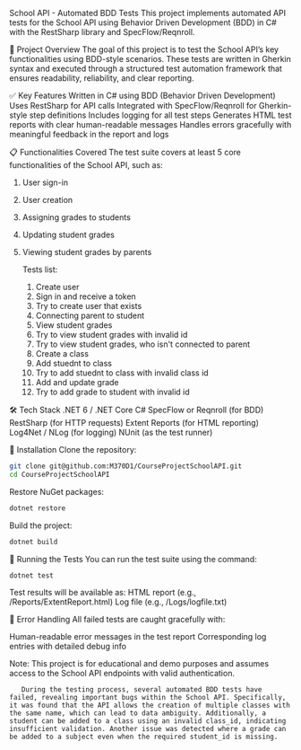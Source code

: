 School API - Automated BDD Tests
This project implements automated API tests for the School API using Behavior Driven Development (BDD) in C# with the RestSharp library and SpecFlow/Reqnroll.

🧪 Project Overview
The goal of this project is to test the School API’s key functionalities using BDD-style scenarios. These tests are written in Gherkin syntax and executed through a structured test automation framework that ensures readability, reliability, and clear reporting.

✅ Key Features
Written in C# using BDD (Behavior Driven Development)
Uses RestSharp for API calls
Integrated with SpecFlow/Reqnroll for Gherkin-style step definitions
Includes logging for all test steps
Generates HTML test reports with clear human-readable messages
Handles errors gracefully with meaningful feedback in the report and logs

📋 Functionalities Covered
The test suite covers at least 5 core functionalities of the School API, such as:

1. User sign-in
2. User creation
3. Assigning grades to students
4. Updating student grades
5. Viewing student grades by parents

   Tests list:
   1. Create user
   2. Sign in and receive a token
   3. Try to create user that exists
   4. Connecting parent to student
   5. View student grades
   6. Try to view student grades with invalid id
   7. Try to view student grades, who isn't connected to parent
   8. Create a class
   9. Add stuednt to class
   10. Try to add stuednt to class with invalid class id
   11. Add and update grade
   12. Try to add grade to student with invalid id

🛠️ Tech Stack
.NET 6 / .NET Core
C#
SpecFlow or Reqnroll (for BDD)
RestSharp (for HTTP requests)
Extent Reports (for HTML reporting)
Log4Net / NLog (for logging)
NUnit (as the test runner)

🧰 Installation
Clone the repository:
```bash
git clone git@github.com:M370D1/CourseProjectSchoolAPI.git
cd CourseProjectSchoolAPI
```
Restore NuGet packages:
```bash
dotnet restore
```
Build the project:
```bash
dotnet build
```
🚀 Running the Tests
You can run the test suite using the command:
```bash
dotnet test
```
Test results will be available as:
HTML report (e.g., /Reports/ExtentReport.html)
Log file (e.g., /Logs/logfile.txt)

🧾 Error Handling
All failed tests are caught gracefully with:

Human-readable error messages in the test report
Corresponding log entries with detailed debug info

Note: This project is for educational and demo purposes and assumes access to the School API endpoints with valid authentication.
```
   During the testing process, several automated BDD tests have failed, revealing important bugs within the School API. Specifically, it was found that the API allows the creation of multiple classes with the same name, which can lead to data ambiguity. Additionally, a student can be added to a class using an invalid class_id, indicating insufficient validation. Another issue was detected where a grade can be added to a subject even when the required student_id is missing.
```
